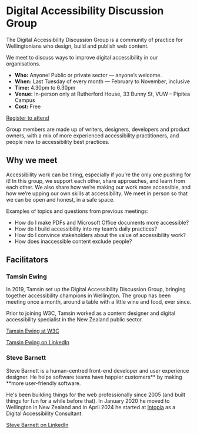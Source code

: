 # Digital Accessibility Discussion Group

The Digital Accessibility Discussion Group is a community of practice for Wellingtonians who design, build and publish web content. 

We meet to discuss ways to improve digital accessibility in our organisations.

- **Who:** Anyone! Public or private sector — anyone’s welcome.
- **When:** Last Tuesday of every month — February to November, inclusive
- **Time:** 4.30pm to 6.30pm
- **Venue:** In-person only at Rutherford House, 33 Bunny St, VUW – Pipitea Campus
- **Cost:** Free

[Register to attend](https://wellingtonuni-professional.nz/course/digital-accessibility-discussion-group/)

Group members are made up of writers, designers, developers and product owners, with a mix of more experienced accessibility practitioners, and people new to accessibility best practices.

## Why we meet

Accessibility work can be tiring, especially if you’re the only one pushing for it! In this group, we support each other, share approaches, and learn from each other. We also share how we’re making our work more accessible, and how we’re upping our own skills at accessibility. We meet in person so that we can be open and honest, in a safe space.

Examples of topics and questions from previous meetings:

- How do I make PDFs and Microsoft Office documents more accessible?
- How do I build accessibility into my team’s daily practices?
- How do I convince stakeholders about the value of accessibility work?
- How does inaccessible content exclude people?

## Facilitators

### Tamsin Ewing

In 2019, Tamsin set up the Digital Accessibility Discussion Group, bringing together accessibility champions in Wellington. The group has been meeting once a month, around a table with a little wine and food, ever since.

Prior to joining W3C, Tamsin worked as a content designer and digital accessibility specialist in the New Zealand public sector.

[Tamsin Ewing at W3C](https://www.w3.org/staff/#tamsin)

[Tamsin Ewing on LinkedIn](https://www.linkedin.com/in/tamsinewing/) 

### Steve Barnett

Steve Barnett is a human-centred front-end developer and user experience designer. He helps software teams have happier customers** by making **more user-friendly software.

He's been building things for the web professionally since 2005 (and built things for fun for a while before that). In January 2020 he moved to Wellington in New Zealand and in April 2024 he started at [Intopia](https://intopia.digital/) as a Digital Accessibility Consultant.

[Steve Barnett on LinkedIn](https://www.linkedin.com/in/steve-barnett/)
